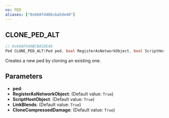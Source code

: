 ```yaml
---
ns: PED
aliases: ["0x668fd40bcba5de48"]
---
```

## CLONE_PED_ALT

```c
// 0x668FD40BCBA5DE48
Ped CLONE_PED_ALT(Ped ped, bool RegisterAsNetworkObject, bool ScriptHostObject, bool LinkBlends, bool CloneCompressedDamage);
```

Creates a new ped by cloning an existing one.


## Parameters
* **ped**: 
* **RegisterAsNetworkObject**: (Default value: `True`)
* **ScriptHostObject**: (Default value: `True`)
* **LinkBlends**: (Default value: `True`)
* **CloneCompressedDamage**: (Default value: `True`)
